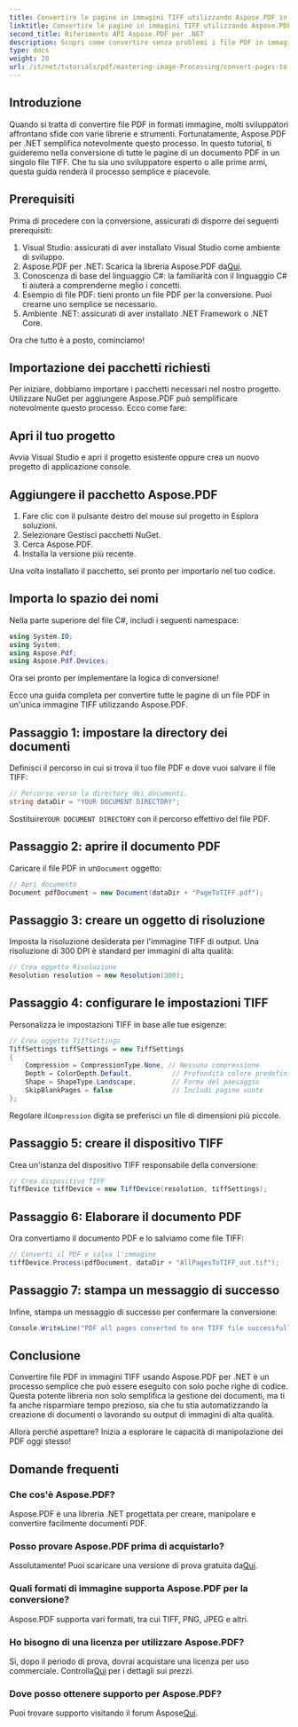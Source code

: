 ```yaml
---
title: Convertire le pagine in immagini TIFF utilizzando Aspose.PDF in .NET
linktitle: Convertire le pagine in immagini TIFF utilizzando Aspose.PDF in .NET
second_title: Riferimento API Aspose.PDF per .NET
description: Scopri come convertire senza problemi i file PDF in immagini TIFF di alta qualità utilizzando la libreria Aspose.PDF per .NET. Questo tutorial passo dopo passo fornisce istruzioni chiare ed esempi di codice.
type: docs
weight: 20
url: /it/net/tutorials/pdf/mastering-image-Processing/convert-pages-to-tiff-images/
---
```

## Introduzione

Quando si tratta di convertire file PDF in formati immagine, molti sviluppatori affrontano sfide con varie librerie e strumenti. Fortunatamente, Aspose.PDF per .NET semplifica notevolmente questo processo. In questo tutorial, ti guideremo nella conversione di tutte le pagine di un documento PDF in un singolo file TIFF. Che tu sia uno sviluppatore esperto o alle prime armi, questa guida renderà il processo semplice e piacevole.

## Prerequisiti

Prima di procedere con la conversione, assicurati di disporre dei seguenti prerequisiti:

1. Visual Studio: assicurati di aver installato Visual Studio come ambiente di sviluppo.
2.  Aspose.PDF per .NET: Scarica la libreria Aspose.PDF da[Qui](https://releases.aspose.com/pdf/net/).
3. Conoscenza di base del linguaggio C#: la familiarità con il linguaggio C# ti aiuterà a comprenderne meglio i concetti.
4. Esempio di file PDF: tieni pronto un file PDF per la conversione. Puoi crearne uno semplice se necessario.
5. Ambiente .NET: assicurati di aver installato .NET Framework o .NET Core.

Ora che tutto è a posto, cominciamo!

## Importazione dei pacchetti richiesti

Per iniziare, dobbiamo importare i pacchetti necessari nel nostro progetto. Utilizzare NuGet per aggiungere Aspose.PDF può semplificare notevolmente questo processo. Ecco come fare:

## Apri il tuo progetto

Avvia Visual Studio e apri il progetto esistente oppure crea un nuovo progetto di applicazione console.

## Aggiungere il pacchetto Aspose.PDF

1. Fare clic con il pulsante destro del mouse sul progetto in Esplora soluzioni.
2. Selezionare Gestisci pacchetti NuGet.
3. Cerca Aspose.PDF.
4. Installa la versione più recente.

Una volta installato il pacchetto, sei pronto per importarlo nel tuo codice.

##  Importa lo spazio dei nomi

Nella parte superiore del file C#, includi i seguenti namespace:

```csharp
using System.IO;
using System;
using Aspose.Pdf;
using Aspose.Pdf.Devices;
```

Ora sei pronto per implementare la logica di conversione!

Ecco una guida completa per convertire tutte le pagine di un file PDF in un'unica immagine TIFF utilizzando Aspose.PDF.

## Passaggio 1: impostare la directory dei documenti

Definisci il percorso in cui si trova il tuo file PDF e dove vuoi salvare il file TIFF:

```csharp
// Percorso verso la directory dei documenti.
string dataDir = "YOUR DOCUMENT DIRECTORY";
```

 Sostituire`YOUR DOCUMENT DIRECTORY` con il percorso effettivo del file PDF.

## Passaggio 2: aprire il documento PDF

 Caricare il file PDF in un`Document` oggetto:

```csharp
// Apri documento
Document pdfDocument = new Document(dataDir + "PageToTIFF.pdf");
```

## Passaggio 3: creare un oggetto di risoluzione

Imposta la risoluzione desiderata per l'immagine TIFF di output. Una risoluzione di 300 DPI è standard per immagini di alta qualità:

```csharp
// Crea oggetto Risoluzione
Resolution resolution = new Resolution(300);
```

## Passaggio 4: configurare le impostazioni TIFF

Personalizza le impostazioni TIFF in base alle tue esigenze:

```csharp
// Crea oggetto TiffSettings
TiffSettings tiffSettings = new TiffSettings
{
    Compression = CompressionType.None, // Nessuna compressione
    Depth = ColorDepth.Default,          // Profondità colore predefinita
    Shape = ShapeType.Landscape,         // Forma del paesaggio
    SkipBlankPages = false               // Includi pagine vuote
};
```

 Regolare il`Compression` digita se preferisci un file di dimensioni più piccole.

## Passaggio 5: creare il dispositivo TIFF

Crea un'istanza del dispositivo TIFF responsabile della conversione:

```csharp
// Crea dispositivo TIFF
TiffDevice tiffDevice = new TiffDevice(resolution, tiffSettings);
```

## Passaggio 6: Elaborare il documento PDF

Ora convertiamo il documento PDF e lo salviamo come file TIFF:

```csharp
// Converti il PDF e salva l'immagine
tiffDevice.Process(pdfDocument, dataDir + "AllPagesToTIFF_out.tif");
```

## Passaggio 7: stampa un messaggio di successo

Infine, stampa un messaggio di successo per confermare la conversione:

```csharp
Console.WriteLine("PDF all pages converted to one TIFF file successfully!");
```

## Conclusione

Convertire file PDF in immagini TIFF usando Aspose.PDF per .NET è un processo semplice che può essere eseguito con solo poche righe di codice. Questa potente libreria non solo semplifica la gestione dei documenti, ma ti fa anche risparmiare tempo prezioso, sia che tu stia automatizzando la creazione di documenti o lavorando su output di immagini di alta qualità. 

Allora perché aspettare? Inizia a esplorare le capacità di manipolazione dei PDF oggi stesso!

## Domande frequenti

### Che cos'è Aspose.PDF?
Aspose.PDF è una libreria .NET progettata per creare, manipolare e convertire facilmente documenti PDF.

### Posso provare Aspose.PDF prima di acquistarlo?
 Assolutamente! Puoi scaricare una versione di prova gratuita da[Qui](https://releases.aspose.com/).

### Quali formati di immagine supporta Aspose.PDF per la conversione?
Aspose.PDF supporta vari formati, tra cui TIFF, PNG, JPEG e altri.

### Ho bisogno di una licenza per utilizzare Aspose.PDF?
 Sì, dopo il periodo di prova, dovrai acquistare una licenza per uso commerciale. Controlla[Qui](https://purchase.aspose.com/) per i dettagli sui prezzi.

### Dove posso ottenere supporto per Aspose.PDF?
 Puoi trovare supporto visitando il forum Aspose[Qui](https://forum.aspose.com/c/pdf/10).